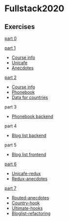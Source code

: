 # Fullstack2020

## Exercises
[part 0](https://github.com/lchz/Fullstack2020/tree/master/part0)

[part 1](https://github.com/lchz/Fullstack2020/tree/master/part1)
- [Course info](https://github.com/lchz/Fullstack2020/tree/master/part1/courseinfo)
- [Unicafe](https://github.com/lchz/Fullstack2020/tree/master/part1/unicafe)
- [Anecdotes](https://github.com/lchz/Fullstack2020/tree/master/part1/anecdotes)

[part 2](https://github.com/lchz/Fullstack2020/tree/master/part2)
- [Course info](https://github.com/lchz/Fullstack2020/tree/master/part2/courseinfo)
- [Phonebook](https://github.com/lchz/Fullstack2020/tree/master/part2/phonebook)
- [Data for countries](https://github.com/lchz/Fullstack2020/tree/master/part2/countries)

part 3
- [Phonebook backend](https://github.com/lchz/part3-phonebookBackend)

part 4
- [Blog list backend](https://github.com/lchz/part4-bloglist_Backend)

part 5
- [Blog list frontend](https://github.com/lchz/part5-bloglist_Frontend)

[part 6](https://github.com/lchz/Fullstack2020/tree/master/part6)
- [Unicafe-redux](https://github.com/lchz/Fullstack2020/tree/master/part6/unicafe-redux)
- [Redux-anecdotes](https://github.com/lchz/Fullstack2020/tree/master/part6/redux-anecdotes)

[part 7](https://github.com/lchz/Fullstack2020/tree/master/part7)
- [Routed-anecdotes](https://github.com/lchz/Fullstack2020/tree/master/part7/routed-anecdotes)
- [Country-hook](https://github.com/lchz/Fullstack2020/tree/master/part7/country-hook)
- [Ultimate-hooks](https://github.com/lchz/Fullstack2020/tree/master/part7/ultimate-hooks)
- [Bloglist-refactoring](https://github.com/lchz/Fullstack2020/tree/master/part7/bloglist-refactoring)


